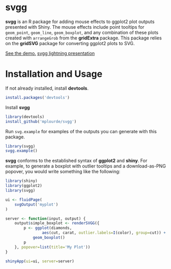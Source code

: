 svgg
================================
**svgg** is an R package for adding mouse effects to ggplot2 plot outputs presented with Shiny. The mouse effects include point tooltips for `geom_point`, `geom_line`, `geom_boxplot`, and any combination of these plots created with `arrangeGrob` from the **gridExtra** package. This package relies on the **gridSVG** package for converting ggplot2 plots to SVG.

[See the demo.](http://plourde.shinyapps.io/svgg_example)
[svgg lightning presentation](https://plourde.shinyapps.io/svgg_presentation/presentation.Rmd#1)

Installation and Usage
================================
If not already installed, install **devtools**.

```r
install.packages('devtools')
```

Install **svgg**
```r
library(devtools)
install_github('mplourde/svgg')
```

Run `svg.example` for examples of the outputs you can generate with this package.

```r
library(svgg)
svgg.example()
```

**svgg** conforms to the established syntax of **ggplot2** and **shiny**. For example, to generate a boxplot with outlier tooltips and a download-as-PNG popover, you would write something like the
following:

```r
library(shiny)
library(ggplot2)
library(svgg)

ui <- fluidPage(
    svgOutput('myplot')
)

server <- function(input, output) {
    output$simple_boxplot <- renderSVGG({
        p <- ggplot(diamonds, 
                aes(cut, carat, outlier.labels=I(color), group=cut)) + 
            geom_boxplot()
        p
    }, popover=list(title='My Plot'))
}

shinyApp(ui=ui, server=server)
```
